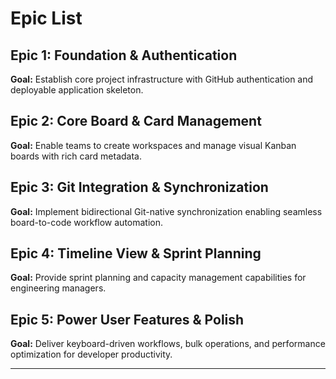 # Epic List

## Epic 1: Foundation & Authentication
**Goal:** Establish core project infrastructure with GitHub authentication and deployable application skeleton.

## Epic 2: Core Board & Card Management
**Goal:** Enable teams to create workspaces and manage visual Kanban boards with rich card metadata.

## Epic 3: Git Integration & Synchronization
**Goal:** Implement bidirectional Git-native synchronization enabling seamless board-to-code workflow automation.

## Epic 4: Timeline View & Sprint Planning
**Goal:** Provide sprint planning and capacity management capabilities for engineering managers.

## Epic 5: Power User Features & Polish
**Goal:** Deliver keyboard-driven workflows, bulk operations, and performance optimization for developer productivity.

---
